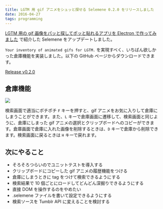 ```yaml
---
title: LGTM 用 gif アニメをシュッと探せる Selemene 0.2.0 をリリースしました
date: 2016-04-27
tags: programming
---
```


[LGTM 用の gif 画像をパッと探してポッと貼れるアプリを Electron で作ってみました](/2016/03/27/selemene-release.html) で紹介した Selemene をアップデートしました。

`Your inventory of animated gifs for LGTM.` を実現すべく、いちばん欲しかった倉庫機能を実装しました。以下の GitHub ページからダウンロードできます。

[Release v0.2.0](https://github.com/mozamimy/selemene/releases/tag/v0.2.0)

## 倉庫機能

![](/images/2016/04/27/selemene-inventory/selemene.gif)

検索画面で適当にポチポチ `F` キーを押すと、gif アニメをお気に入りして倉庫にしまうことができます。また、`L` キーで倉庫画面に遷移して、検索画面と同じように、倉庫にしまった gif アニメの選択とクリップボードへのコピーができます。倉庫画面で倉庫に入れた画像を削除するときは、`D` キーで倉庫から削除できます。検索画面に戻るときは `H` キーで戻れます。

## 次にやること

- そろそろつらいのでユニットテストを導入する
- クリップボードにコピーした gif アニメの履歴機能をつける
- 倉庫にしまうときに tag をつけて検索できるようにする
- 検索結果で 10 個ごとにロードしてどんどん深掘りできるようにする
- 直接 DOM を操作するのをやめたい
- .selemene ファイルを書いて設定できるようにする
- 検索ソースを Tumblr API に変えることを検討する
